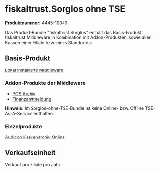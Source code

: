 # fiskaltrust.Sorglos ohne TSE

**Produktnummer:** 4445-10040

Das Produkt-Bundle "fiskaltrust.Sorglos" enthält das Basis-Produkt fiskaltrust.Middleware in Kombination mit Addon-Produkten, sowie allen Kassen einer Filiale bzw. eines Standortes:

## Basis-Produkt

[Lokal installierte Middleware](../../product-service-description/compliance-as-a-service/produkte/4445-0003-lokal-installierte-middleware.md) 

### Addon-Produkte der Middleware

-  [POS Archiv](../../product-service-description/revisionssichere-daten-as-a-service/produkte/4445-10010-pos-archiv.md) 
-  [Finanzamtmeldung](../../product-service-description/compliance-as-a-service/produkte/4445-10030-Finanzamtmeldung.md) 

**Hinweis:** Im Sorglos-ohne-TSE-Bundle ist keine Online- bzw. Offline TSE-As-A-Service enthalten.

### Einzelprodukte

[Audicon Kassenarchiv Online](../../product-service-description/revisionssichere-daten-as-a-service/produkte/4445-10020-Audicon-Kassenarchiv-Online.md) 

## Verkaufseinheit

Verkauf pro Filiale pro Jahr